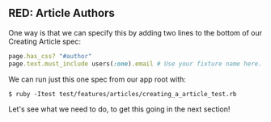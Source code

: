 ## RED: Article Authors

One way is that we can specify this by adding two lines to the bottom of our Creating Article spec:

```ruby
page.has_css? "#author"
page.text.must_include users(:one).email # Use your fixture name here.
```

We can run just this one spec from our app root with:

    $ ruby -Itest test/features/articles/creating_a_article_test.rb

Let's see what we need to do, to get this going in the next section!
